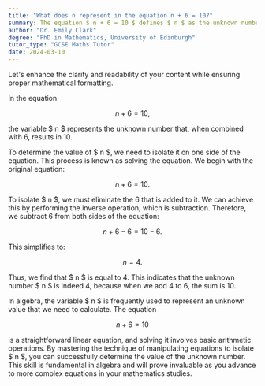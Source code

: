 ```yaml
---
title: "What does n represent in the equation n + 6 = 10?"
summary: The equation $ n + 6 = 10 $ defines $ n $ as the unknown number that, when added to 6, results in 10.
author: "Dr. Emily Clark"
degree: "PhD in Mathematics, University of Edinburgh"
tutor_type: "GCSE Maths Tutor"
date: 2024-03-10
---
```


Let's enhance the clarity and readability of your content while ensuring proper mathematical formatting.

In the equation 

$$ n + 6 = 10, $$ 

the variable $ n $ represents the unknown number that, when combined with 6, results in 10.

To determine the value of $ n $, we need to isolate it on one side of the equation. This process is known as solving the equation. We begin with the original equation:

$$ n + 6 = 10. $$

To isolate $ n $, we must eliminate the 6 that is added to it. We can achieve this by performing the inverse operation, which is subtraction. Therefore, we subtract 6 from both sides of the equation:

$$ n + 6 - 6 = 10 - 6. $$

This simplifies to:

$$ n = 4. $$

Thus, we find that $ n $ is equal to 4. This indicates that the unknown number $ n $ is indeed 4, because when we add 4 to 6, the sum is 10.

In algebra, the variable $ n $ is frequently used to represent an unknown value that we need to calculate. The equation 

$$ n + 6 = 10 $$ 

is a straightforward linear equation, and solving it involves basic arithmetic operations. By mastering the technique of manipulating equations to isolate $ n $, you can successfully determine the value of the unknown number. This skill is fundamental in algebra and will prove invaluable as you advance to more complex equations in your mathematics studies.
    